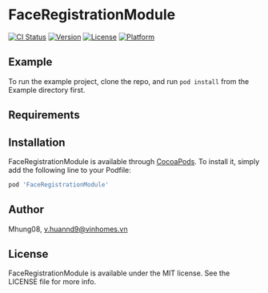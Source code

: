 # FaceRegistrationModule

[![CI Status](https://img.shields.io/travis/Mhung08/FaceRegistrationModule.svg?style=flat)](https://travis-ci.org/Mhung08/FaceRegistrationModule)
[![Version](https://img.shields.io/cocoapods/v/FaceRegistrationModule.svg?style=flat)](https://cocoapods.org/pods/FaceRegistrationModule)
[![License](https://img.shields.io/cocoapods/l/FaceRegistrationModule.svg?style=flat)](https://cocoapods.org/pods/FaceRegistrationModule)
[![Platform](https://img.shields.io/cocoapods/p/FaceRegistrationModule.svg?style=flat)](https://cocoapods.org/pods/FaceRegistrationModule)

## Example

To run the example project, clone the repo, and run `pod install` from the Example directory first.

## Requirements

## Installation

FaceRegistrationModule is available through [CocoaPods](https://cocoapods.org). To install
it, simply add the following line to your Podfile:

```ruby
pod 'FaceRegistrationModule'
```

## Author

Mhung08, v.huannd9@vinhomes.vn

## License

FaceRegistrationModule is available under the MIT license. See the LICENSE file for more info.

